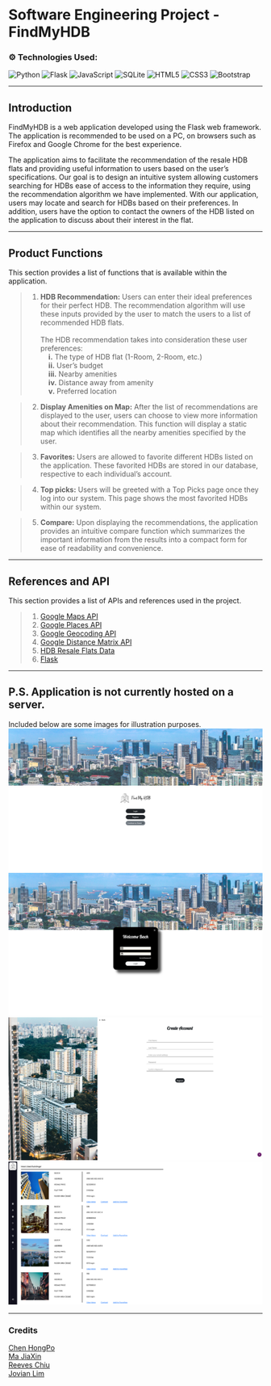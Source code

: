 # Software Engineering Project - FindMyHDB

### ⚙️ Technologies Used:
![Python](https://img.shields.io/badge/python-3670A0?style=for-the-badge&logo=python&logoColor=ffdd54)
![Flask](https://img.shields.io/badge/Flask-000000?style=for-the-badge&logo=flask&logoColor=white)
![JavaScript](https://img.shields.io/badge/JavaScript-F7DF1E?style=for-the-badge&logo=javascript&logoColor=black)
![SQLite](https://img.shields.io/badge/SQLite-07405E?style=for-the-badge&logo=sqlite&logoColor=white)
![HTML5](https://img.shields.io/badge/html5-%23E34F26.svg?style=for-the-badge&logo=html5&logoColor=white)
![CSS3](https://img.shields.io/badge/css3-%231572B6.svg?style=for-the-badge&logo=css3&logoColor=white)
![Bootstrap](https://img.shields.io/badge/Bootstrap-563D7C?style=for-the-badge&logo=bootstrap&logoColor=white)

---

## Introduction

FindMyHDB is a web application developed using the Flask web framework. The application is recommended to be used on a PC, on browsers such as Firefox and Google Chrome for the best experience.

The application aims to facilitate the recommendation of the resale HDB flats and providing useful information to users based on the user’s specifications. Our goal is to design an intuitive system allowing customers searching for HDBs ease of access to the information they require, using the recommendation algorithm we have implemented. With our application, users may locate and search for HDBs based on their preferences. In addition, users have the option to contact the owners of the HDB listed on the application to discuss about their interest in the flat.

---

## Product Functions
This section provides a list of functions that is available within the application.

> 1. **HDB Recommendation:** Users can enter their ideal preferences for their perfect HDB. The recommendation algorithm will use these inputs provided by the user to match the users to a list of recommended HDB flats. <br/> <br/>
> The HDB recommendation takes into consideration these user preferences: <br/>
> &nbsp; &nbsp; **i.** The type of HDB flat (1-Room, 2-Room, etc.) <br/>
> &nbsp; &nbsp; **ii.** User’s budget <br/>
> &nbsp; &nbsp; **iii.** Nearby amenities <br/>
> &nbsp; &nbsp; **iv.** Distance away from amenity <br/>
> &nbsp; &nbsp;  **v.** Preferred location <br/>

> 2. **Display Amenities on Map:** After the list of recommendations are displayed to the user, users can choose to view more information about their recommendation. This function will display a static map which identifies all the nearby amenities specified by the user.

> 3. **Favorites:** Users are allowed to favorite different HDBs listed on the application. These favorited HDBs are stored in our database, respective to each individual’s account.

> 4. **Top picks:** Users will be greeted with a Top Picks page once they log into our system. This page shows the most favorited HDBs within our system.

> 5. **Compare:** Upon displaying the recommendations, the application provides an intuitive compare function which summarizes the important information from the results into a compact form for ease of readability and convenience.

---

## References and API
This section provides a list of APIs and references used in the project.
> 1. [Google Maps API](https://developers.google.com/maps/documentation/embed/get-started)
> 2. [Google Places API](https://developers.google.com/maps/documentation/places/web-service/overview)
> 3. [Google Geocoding API](https://developers.google.com/maps/documentation/geocoding/overview)
> 4. [Google Distance Matrix API](https://developers.google.com/maps/documentation/distance-matrix/overview)
> 5. [HDB Resale Flats Data](https://data.gov.sg/dataset/resale-flat-prices)
> 6. [Flask](https://flask.palletsprojects.com/en/2.0.x/)

---

## P.S. Application is not currently hosted on a server.
Included below are some images for illustration purposes.
![image1](imgformd/1.png)
![image2](imgformd/2.png)
![image3](imgformd/3.png)
![image4](imgformd/4.png)

---

### Credits
[Chen HongPo](https://github.com/pokerty) <br/>
[Ma JiaXin](https://github.com/Jiaxin0009) <br/>
[Reeves Chiu](https://github.com/Nydream) <br/>
[Jovian Lim](https://github.com/Kiriketsuki) <br/>
